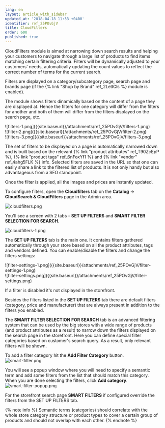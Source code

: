 ```yaml
---
lang: en
layout: article_with_sidebar
updated_at: '2018-04-18 11:33 +0400'
identifier: ref_25POvGjV
title: CloudFilters
order: 600
published: true
---
```

CloudFilters module is aimed at narrowing down search results and helping your customers to navigate through a large list of products to find items matching certain filtering criteria. Filters will be dynamically adjusted to your customers' needs, automatically updating the count values to reflect the correct number of terms for the current search.

Filters are displayed on a category/subcategory page, search page and brands page (if the {% link "Shop by Brand" ref_2LetICls %} module is enabled). 

The module shows filters dinamically based on the content of a page they are displayed at. Hence the filters for one category will differ from the filters for another and both of them will differ from the filters displayed on the search page, etc. 

<div class="ui stackable three column grid">
  <div class="column" markdown="span">![filters-1.png]({{site.baseurl}}/attachments/ref_25POvGjV/filters-1.png)</div>
  <div class="column" markdown="span">![filter-2.png]({{site.baseurl}}/attachments/ref_25POvGjV/filter-2.png)</div>
  <div class="column" markdown="span">![filters-3.png]({{site.baseurl}}/attachments/ref_25POvGjV/filters-3.png)</div>
</div>

The set of filters to be displayed on a page is automatically narrowed down and is built based on the  relevant {% link "product attributes" ref_T90ZcEpP %}, {% link "product tags" ref_6nFoxYf1 %} and {% link "vendor" ref_4ahg5FLK %} info. Selected filters are saved in the URL so that one can easily share a link to the filtered list of products. It is not only handy but also advantageous from a SEO standpoint. 

Once the filter is applied, all the images and prices are instantly updated.

To configure filters, open the **Cloudfilters** tab on the **Catalog** -> **CloudSearch & CloudFilters** page in the Admin area. 

![cloudfilters.png]({{site.baseurl}}/attachments/ref_25POvGjV/cloudfilters.png)

You'll see a screen with 2 tabs - **SET UP FILTERS** and **SMART FILTER SELECTION FOR SEARCH**.

![cloudfilters-1.png]({{site.baseurl}}/attachments/ref_25POvGjV/cloudfilters-1.png)

The **SET UP FILTERS** tab is the main one. It contains filters gathered automatically through your store based on all the product attributes, tags and vendors defined. You can enable/disable the filters and change the filters settings:

<div class="ui stackable two column grid">
  <div class="column" markdown="span">![filter-settings-1.png]({{site.baseurl}}/attachments/ref_25POvGjV/filter-settings-1.png)</div>
  <div class="column" markdown="span">![filter-settings.png]({{site.baseurl}}/attachments/ref_25POvGjV/filter-settings.png)</div>
</div>

If a filter is disabled it's not displayed in the storefront. 

Besides the filters listed in the **SET UP FILTERS** tab there are default filters (category, price and manufacturer) that are always present in addition to the filters you enabled. 

The **SMART FILTER SELECTION FOR SEARCH** tab is an advanced filtering system that can be used by the big stores with a wide range of products (and product attributes as a result) to narrow down the filters displayed on the search page in the storefront. Here you can define special filter categories based on customer's search query. As a result, only relevant filters will be shown.

To add a filter category hit the **Add Filter Category** button.
![smart-filter.png]({{site.baseurl}}/attachments/ref_25POvGjV/smart-filter.png)

You will see a popup window where you will need to specify a semantic term and add some filters from the list that should match this category. When you are done selecting the filters, click **Add category**.
![smart-filter-popup.png]({{site.baseurl}}/attachments/ref_25POvGjV/smart-filter-popup.png)

For the storefront search page **SMART FILTERS** if configured override the filters from the SET UP FILTERS tab.

{% note info %}
Semantic terms (categories) should correlate with the whole store category structure or product types to cover a certain group of products and should not overlap with each other. 
{% endnote %}
